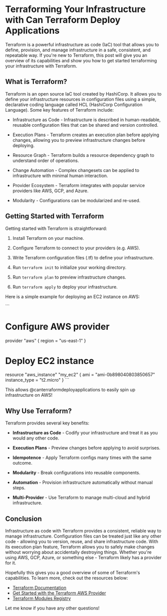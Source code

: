 <h1>Terraforming Your Infrastructure with Can Terraform Deploy Applications</h1>
<p>Terraform is a powerful infrastructure as code (IaC) tool that allows you to define, provision, and manage infrastructure in a safe, consistent, and repeatable way. If you're new to Terraform, this post will give you an overview of its capabilities and show you how to get started terraforming your infrastructure with Terraform.</p>
<h2>What is Terraform?</h2>
<p>Terraform is an open source IaC tool created by HashiCorp. It allows you to define your infrastructure resources in configuration files using a simple, declarative coding language called HCL (HashiCorp Configuration Language). Some key features of Terraform include:</p>
<ul>
<li>
<p>Infrastructure as Code - Infrastructure is described in human-readable, reusable configuration files that can be shared and version controlled.</p>
</li>
<li>
<p>Execution Plans - Terraform creates an execution plan before applying changes, allowing you to preview infrastructure changes before deploying.</p>
</li>
<li>
<p>Resource Graph - Terraform builds a resource dependency graph to understand order of operations.</p>
</li>
<li>
<p>Change Automation - Complex changesets can be applied to infrastructure with minimal human interaction.</p>
</li>
<li>
<p>Provider Ecosystem - Terraform integrates with popular service providers like AWS, GCP, and Azure.</p>
</li>
<li>
<p>Modularity - Configurations can be modularized and re-used.</p>
</li>
</ul>
<h2>Getting Started with Terraform</h2>
<p>Getting started with Terraform is straightforward:</p>
<ol>
<li>
<p>Install Terraform on your machine.</p>
</li>
<li>
<p>Configure Terraform to connect to your providers (e.g. AWS).</p>
</li>
<li>
<p>Write Terraform configuration files (.tf) to define your infrastructure.</p>
</li>
<li>
<p>Run <code>terraform init</code> to initialize your working directory. </p>
</li>
<li>
<p>Run <code>terraform plan</code> to preview infrastructure changes.</p>
</li>
<li>
<p>Run <code>terraform apply</code> to deploy your infrastructure.</p>
</li>
</ol>
<p>Here is a simple example for deploying an EC2 instance on AWS:</p>
<p>```</p>
<h1>Configure AWS provider</h1>
<p>provider "aws" {
  region = "us-east-1"
}</p>
<h1>Deploy EC2 instance</h1>
<p>resource "aws_instance" "my_ec2" {
  ami           = "ami-0b898040803850657" 
  instance_type = "t2.micro"
}
```</p>
<p>This allows @canterraformdeployapplications to easily spin up infrastructure on AWS!</p>
<h2>Why Use Terraform?</h2>
<p>Terraform provides several key benefits:</p>
<ul>
<li>
<p><strong>Infrastructure as Code</strong> - Codify your infrastructure and treat it as you would any other code.</p>
</li>
<li>
<p><strong>Execution Plans</strong> - Preview changes before applying to avoid surprises. </p>
</li>
<li>
<p><strong>Idempotence</strong> - Apply Terraform configs many times with the same outcome.</p>
</li>
<li>
<p><strong>Modularity</strong> - Break configurations into reusable components. </p>
</li>
<li>
<p><strong>Automation</strong> - Provision infrastructure automatically without manual steps.</p>
</li>
<li>
<p><strong>Multi-Provider</strong> - Use Terraform to manage multi-cloud and hybrid infrastructure.</p>
</li>
</ul>
<h2>Conclusion</h2>
<p>Infrastructure as code with Terraform provides a consistent, reliable way to manage infrastructure. Configuration files can be treated just like any other code - allowing you to version, reuse, and share infrastructure code. With its execution plan feature, Terraform allows you to safely make changes without worrying about accidentally destroying things. Whether you're using AWS, GCP, Azure, or something else - Terraform likely has a provider for it.</p>
<p>Hopefully this gives you a good overview of some of Terraform's capabilities. To learn more, check out the resources below:</p>
<ul>
<li><a href="https://www.terraform.io/docs/index.html">Terraform Documentation</a></li>
<li><a href="https://learn.hashicorp.com/tutorials/terraform/aws-build">Get Started with the Terraform AWS Provider</a></li>
<li><a href="https://registry.terraform.io/">Terraform Modules Registry</a></li>
</ul>
<p>Let me know if you have any other questions!</p>